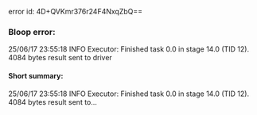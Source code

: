 error id: 4D+QVKmr376r24F4NxqZbQ==
### Bloop error:

25/06/17 23:55:18 INFO Executor: Finished task 0.0 in stage 14.0 (TID 12). 4084 bytes result sent to driver
#### Short summary: 

25/06/17 23:55:18 INFO Executor: Finished task 0.0 in stage 14.0 (TID 12). 4084 bytes result sent to...